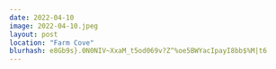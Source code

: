 ```yaml
---
date: 2022-04-10
image: 2022-04-10.jpeg
layout: post
location: "Farm Cove"
blurhash: e8Gb9s}.0N0NIV~XxaM_t5od069v?Z^%oe5BWYacIpayI8bb$%M|t6
---
```




